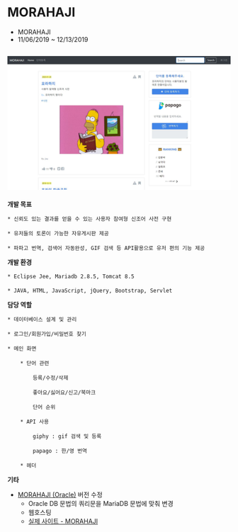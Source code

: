 # MORAHAJI
* MORAHAJI
* 11/06/2019 ~ 12/13/2019

![main](./image/main.JPG)
----
**개발 목표**

    * 신뢰도 있는 결과를 얻을 수 있는 사용자 참여형 신조어 사전 구현

    * 유저들의 토론이 가능한 자유게시판 제공

    * 파파고 번역, 검색어 자동완성, GIF 검색 등 API활용으로 유저 편의 기능 제공

**개발 환경**

    * Eclipse Jee, Mariadb 2.8.5, Tomcat 8.5
    
    * JAVA, HTML, JavaScript, jQuery, Bootstrap, Servlet
    
**담당 역할**

    * 데이터베이스 설계 및 관리

    * 로그인/회원가입/비밀번호 찾기

    * 메인 화면

        * 단어 관련

            등록/수정/삭제

            좋아요/싫어요/신고/북마크

            단어 순위

        * API 사용

            giphy : gif 검색 및 등록

            papago : 한/영 번역

        * 헤더
        
**기타**
   * [MORAHAJI (Oracle)](https://github.com/JoyRapture/morahaji) 버전 수정
      * Oracle DB 문법의 쿼리문을 MariaDB 문법에 맞춰 변경
      * 웹호스팅
      * [실제 사이트 - MORAHAJI](http://sohee.space/morahaji/)
